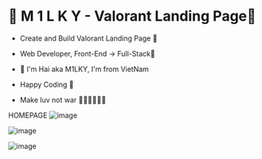 # 💎 M 1 L K Y - Valorant Landing Page💎

- Create and Build Valorant Landing Page 🚀
- Web Developer, Front-End -> Full-Stack🥇

- 💎 I'm Hai aka M1LKY, I'm from VietNam
- Happy Coding 🥰
- Make luv not war 💖💛🧡💚💙💜

HOMEPAGE
![image](https://user-images.githubusercontent.com/58142935/236443748-9015a0f7-a2b7-4b09-8323-b4201d5f2cd7.png)

![image](https://user-images.githubusercontent.com/58142935/236443836-6fe152a3-2fbc-44f3-8065-ca2f732770b5.png)

![image](https://user-images.githubusercontent.com/58142935/236639308-a35e7bc2-9c20-46bd-ae69-77302e63bc36.png)
